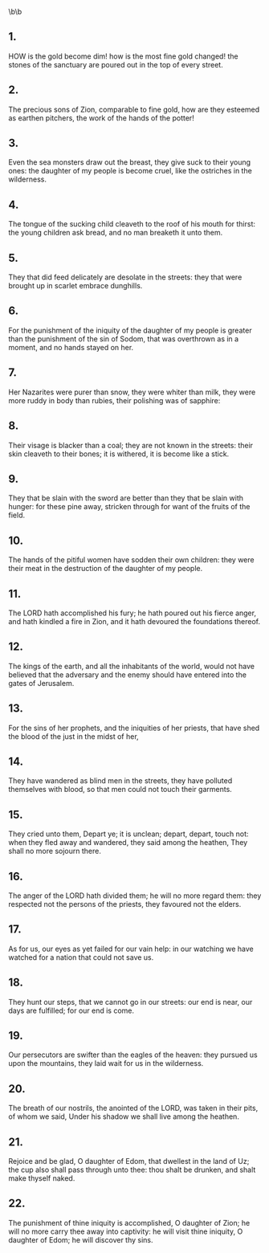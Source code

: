 \b\b
## 1.
HOW is the gold become dim!  how is the most fine gold changed!  the stones of the sanctuary are poured out in the top of every street.
## 2.
The precious sons of Zion, comparable to fine gold, how are they esteemed as earthen pitchers, the work of the hands of the potter!
## 3.
Even the sea monsters draw out the breast, they give suck to their young ones: the daughter of my people is become cruel, like the ostriches in the wilderness.
## 4.
The tongue of the sucking child cleaveth to the roof of his mouth for thirst: the young children ask bread, and no man breaketh it unto them.
## 5.
They that did feed delicately are desolate in the streets: they that were brought up in scarlet embrace dunghills.
## 6.
For the punishment of the iniquity of the daughter of my people is greater than the punishment of the sin of Sodom, that was overthrown as in a moment, and no hands stayed on her.
## 7.
Her Nazarites were purer than snow, they were whiter than milk, they were more ruddy in body than rubies, their polishing was of sapphire:
## 8.
Their visage is blacker than a coal; they are not known in the streets: their skin cleaveth to their bones; it is withered, it is become like a stick.
## 9.
They that be slain with the sword are better than they that be slain with hunger: for these pine away, stricken through for want of the fruits of the field.
## 10.
The hands of the pitiful women have sodden their own children: they were their meat in the destruction of the daughter of my people.
## 11.
The LORD hath accomplished his fury; he hath poured out his fierce anger, and hath kindled a fire in Zion, and it hath devoured the foundations thereof.
## 12.
The kings of the earth, and all the inhabitants of the world, would not have believed that the adversary and the enemy should have entered into the gates of Jerusalem.
## 13.
For the sins of her prophets, and the iniquities of her priests, that have shed the blood of the just in the midst of her,
## 14.
They have wandered as blind men in the streets, they have polluted themselves with blood, so that men could not touch their garments.
## 15.
They cried unto them, Depart ye; it is unclean; depart, depart, touch not: when they fled away and wandered, they said among the heathen, They shall no more sojourn there.
## 16.
The anger of the LORD hath divided them; he will no more regard them: they respected not the persons of the priests, they favoured not the elders.
## 17.
As for us, our eyes as yet failed for our vain help: in our watching we have watched for a nation that could not save us.
## 18.
They hunt our steps, that we cannot go in our streets: our end is near, our days are fulfilled; for our end is come.
## 19.
Our persecutors are swifter than the eagles of the heaven: they pursued us upon the mountains, they laid wait for us in the wilderness.
## 20.
The breath of our nostrils, the anointed of the LORD, was taken in their pits, of whom we said, Under his shadow we shall live among the heathen.
## 21.
Rejoice and be glad, O daughter of Edom, that dwellest in the land of Uz; the cup also shall pass through unto thee: thou shalt be drunken, and shalt make thyself naked.
## 22.
The punishment of thine iniquity is accomplished, O daughter of Zion; he will no more carry thee away into captivity: he will visit thine iniquity, O daughter of Edom; he will discover thy sins.
